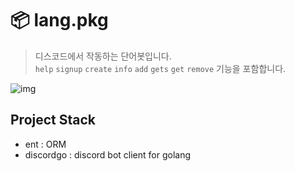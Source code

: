 # 📦 lang.pkg
> 디스코드에서 작동하는 단어봇입니다.  
`help` `signup` `create` `info` `add` `gets` `get` `remove` 기능을 포함합니다.

![img](https://user-images.githubusercontent.com/32125218/96108469-92b68900-0f18-11eb-8193-92af8cacfb1d.png)

## Project Stack
- ent : ORM
- discordgo : discord bot client for golang

